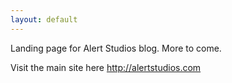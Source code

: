 ```yaml
---
layout: default
---
```


<div class="lead pretty-links">
Landing page for Alert Studios blog. More to come.

Visit the main site here http://alertstudios.com
</div>
